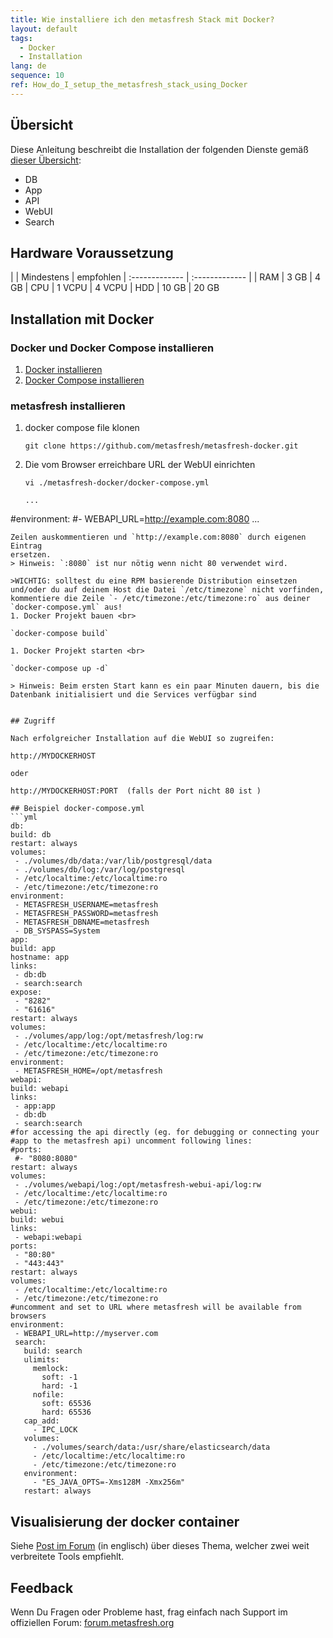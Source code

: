 ```yaml
---
title: Wie installiere ich den metasfresh Stack mit Docker?
layout: default
tags:
  - Docker
  - Installation
lang: de
sequence: 10
ref: How_do_I_setup_the_metasfresh_stack_using_Docker
---
```


## Übersicht
Diese Anleitung beschreibt die Installation der folgenden Dienste gemäß [dieser Übersicht](../../howto_collection/Wie_sieht_die_Architektur_aus):
* DB
* App
* API
* WebUI
* Search


## Hardware Voraussetzung

|     | Mindestens      | empfohlen
| :------------- | :------------- |
| RAM | 3 GB       | 4 GB
| CPU | 1 VCPU | 4 VCPU
| HDD | 10 GB | 20 GB


## Installation mit Docker

### Docker und Docker Compose installieren
1. [Docker installieren](https://docs.docker.com/engine/installation/linux/ubuntu/)
1. [Docker Compose installieren](https://docs.docker.com/compose/install/)


### metasfresh installieren

1. docker compose file klonen  

   `git clone https://github.com/metasfresh/metasfresh-docker.git`

1. Die vom Browser erreichbare URL der WebUI einrichten

   `vi ./metasfresh-docker/docker-compose.yml`
   ```
   ...
  #environment:
    #- WEBAPI_URL=http://example.com:8080
   ...
   ```
   Zeilen auskommentieren und `http://example.com:8080` durch eigenen Eintrag
   ersetzen.
   > Hinweis: `:8080` ist nur nötig wenn nicht 80 verwendet wird.

   >WICHTIG: solltest du eine RPM basierende Distribution einsetzen und/oder du auf deinem Host die Datei `/etc/timezone` nicht vorfinden, kommentiere die Zeile `- /etc/timezone:/etc/timezone:ro` aus deiner `docker-compose.yml` aus!
1. Docker Projekt bauen <br>

   `docker-compose build`

1. Docker Projekt starten <br>

   `docker-compose up -d`

   > Hinweis: Beim ersten Start kann es ein paar Minuten dauern, bis die Datenbank initialisiert und die Services verfügbar sind


## Zugriff

Nach erfolgreicher Installation auf die WebUI so zugreifen:

http://MYDOCKERHOST

oder

http://MYDOCKERHOST:PORT  (falls der Port nicht 80 ist )

## Beispiel docker-compose.yml
```yml
db:
  build: db
  restart: always
  volumes:
    - ./volumes/db/data:/var/lib/postgresql/data
    - ./volumes/db/log:/var/log/postgresql
    - /etc/localtime:/etc/localtime:ro
    - /etc/timezone:/etc/timezone:ro
  environment:
    - METASFRESH_USERNAME=metasfresh
    - METASFRESH_PASSWORD=metasfresh
    - METASFRESH_DBNAME=metasfresh
    - DB_SYSPASS=System
app:
  build: app
  hostname: app
  links:
    - db:db
    - search:search
  expose:
    - "8282"
    - "61616"
  restart: always
  volumes:
    - ./volumes/app/log:/opt/metasfresh/log:rw
    - /etc/localtime:/etc/localtime:ro
    - /etc/timezone:/etc/timezone:ro
  environment:
    - METASFRESH_HOME=/opt/metasfresh
webapi:
  build: webapi
  links:
    - app:app
    - db:db
    - search:search
  #for accessing the api directly (eg. for debugging or connecting your
  #app to the metasfresh api) uncomment following lines:
  #ports:
    #- "8080:8080"
  restart: always
  volumes:
    - ./volumes/webapi/log:/opt/metasfresh-webui-api/log:rw
    - /etc/localtime:/etc/localtime:ro
    - /etc/timezone:/etc/timezone:ro
webui:
  build: webui
  links:
    - webapi:webapi
  ports:
    - "80:80"
    - "443:443"
  restart: always
  volumes:
    - /etc/localtime:/etc/localtime:ro
    - /etc/timezone:/etc/timezone:ro
  #uncomment and set to URL where metasfresh will be available from browsers
  environment:
    - WEBAPI_URL=http://myserver.com
    search:
      build: search
      ulimits:
        memlock:
          soft: -1
          hard: -1
        nofile:
          soft: 65536
          hard: 65536
      cap_add:
        - IPC_LOCK
      volumes:
        - ./volumes/search/data:/usr/share/elasticsearch/data
        - /etc/localtime:/etc/localtime:ro
        - /etc/timezone:/etc/timezone:ro
      environment:
        - "ES_JAVA_OPTS=-Xms128M -Xmx256m"
      restart: always
```

## Visualisierung der docker container

Siehe [Post im Forum](https://forum.metasfresh.org/t/docker-gui-recommendation) (in englisch) über dieses Thema, welcher zwei weit verbreitete Tools empfiehlt.

## Feedback

Wenn Du Fragen oder Probleme hast, frag einfach nach Support im offiziellen Forum: [forum.metasfresh.org](http://forum.metasfresh.org)
